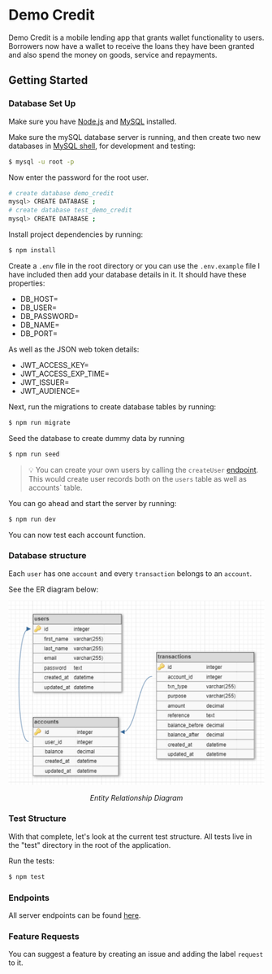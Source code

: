 # Demo Credit
Demo Credit is a mobile lending app that grants wallet functionality to users. Borrowers now have a wallet to receive the loans they have been granted and also spend the money on goods, service and repayments.

## Getting Started
### Database Set Up
Make sure you have [Node.js](https://nodejs.org/en/download) and [MySQL](https://dev.mysql.com/downloads/mysql/) installed.  

Make sure the mySQL database server is running, and then create two new databases in [MySQL shell](https://dev.mysql.com/doc/mysql-shell/8.0/en/mysql-shell-interactive-code-execution.html), for development and testing:
```sh
$ mysql -u root -p
```
Now enter the password for the root user.
```sh
# create database demo_credit
mysql> CREATE DATABASE ;
# create database test_demo_credit
mysql> CREATE DATABASE ;
```

Install project dependencies by running:  
```sh
$ npm install
```
Create a `.env` file in the root directory or you can use the ``.env.example`` file I have included then add your database details in it. It should have these properties:
- DB_HOST=
- DB_USER=
- DB_PASSWORD=
- DB_NAME=
- DB_PORT=

As well as the JSON web token details:
- JWT_ACCESS_KEY=
- JWT_ACCESS_EXP_TIME= 
- JWT_ISSUER= 
- JWT_AUDIENCE= 

Next, run the migrations to create database tables by running:  
```sh
$ npm run migrate
```

Seed the database to create dummy data by running  
```sh
$ npm run seed
```  

> 💡 You can create your own users by calling the `createUser` [endpoint](https://elements.getpostman.com/redirect?entityId=24564656-c350a319-b0a6-445c-b251-312dbda89ba0&entityType=collection). This would create user records both on the `users` table as well as accounts` table.   

You can go ahead and start the server by running:
```sh
$ npm run dev
```
You can now test each account function.

### Database structure

Each `user` has one `account` and every `transaction` belongs to an `account`.

See the ER diagram below:

<p align="center" style="margin: 0"><img src="./images/schema pic.png" /><p align="center"><i>Entity Relationship Diagram</i></p></p>

<!-- ![database ER diagram](/images/schema%20pic.png)  
_Entity Relationship Diagram_    -->


### Test Structure  
With that complete, let's look at the current test structure. All tests live in the "test" directory in the root of the application.  

Run the tests:
```sh
$ npm test
```  

### Endpoints
All server endpoints can be found [here](https://elements.getpostman.com/redirect?entityId=24564656-c350a319-b0a6-445c-b251-312dbda89ba0&entityType=collection).
  
### Feature Requests
You can suggest a feature by creating an issue and adding the label `request` to it.